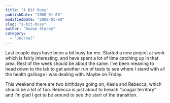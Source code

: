 ```yaml
---
title: "A Bit Busy"
publishDate: "2008-01-08"
modifiedDate: "2008-01-08"
slug: "a-bit-busy"
author: "Duane Storey"
category:
  - "Journal"
---
```


Last couple days have been a bit busy for me. Started a new project at work which is fairly interesting, and have spent a lot of time catching up in that area. Rest of the week should be about the same. I’ve been meaning to head down to the lab to get another run of tests to see where I stand with all the health garbage I was dealing with. Maybe on Friday.

This weekend there are two birthdays going on, Kasia and Rebecca, which should be a lot of fun. Rebecca is just about to breach “cougar territory” and I’m glad I get to be around to see the start of the transition.